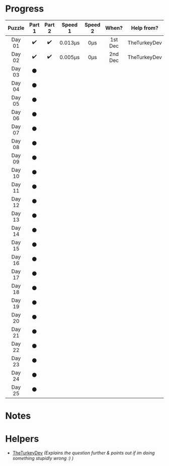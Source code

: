 # __Progress__

| Puzzle | Part 1 | Part 2 | Speed 1 | Speed 2 |  When?  |  Help from?  |
|:------:|:------:|:------:|:-------:|:-------:|:-------:|:------------:|
| Day 01 |   ✔️   |   ✔️   | 0.013µs |   0µs   | 1st Dec | TheTurkeyDev |
| Day 02 |   ✔️   |   ✔️   | 0.005µs |   0µs   | 2nd Dec | TheTurkeyDev |
| Day 03 |    ⚫   |        |         |         |         |              |
| Day 04 |    ⚫   |        |         |         |         |              |
| Day 05 |    ⚫   |        |         |         |         |              |
| Day 06 |    ⚫   |        |         |         |         |              |
| Day 07 |    ⚫   |        |         |         |         |              |
| Day 08 |    ⚫   |        |         |         |         |              |
| Day 09 |    ⚫   |        |         |         |         |              |
| Day 10 |    ⚫   |        |         |         |         |              |
| Day 11 |    ⚫   |        |         |         |         |              |
| Day 12 |    ⚫   |        |         |         |         |              |
| Day 13 |    ⚫   |        |         |         |         |              |
| Day 14 |    ⚫   |        |         |         |         |              |
| Day 15 |    ⚫   |        |         |         |         |              |
| Day 16 |    ⚫   |        |         |         |         |              |
| Day 17 |    ⚫   |        |         |         |         |              |
| Day 18 |    ⚫   |        |         |         |         |              |
| Day 19 |    ⚫   |        |         |         |         |              |
| Day 20 |    ⚫   |        |         |         |         |              |
| Day 21 |    ⚫   |        |         |         |         |              |
| Day 22 |    ⚫   |        |         |         |         |              |
| Day 23 |    ⚫   |        |         |         |         |              |
| Day 24 |    ⚫   |        |         |         |         |              |
| Day 25 |    ⚫   |        |         |         |         |              |

# Notes


# Helpers

- [TheTurkeyDev](https://github.com/TheTurkeyDev) *(Explains the question further & points out if im doing something stupidly wrong :) )*